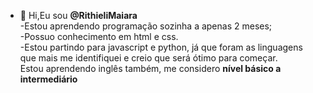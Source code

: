 - 👋 Hi,Eu sou <strong> @RithieliMaiara </strong>
<br>-Estou aprendendo programação sozinha a apenas 2 meses;
<br>-Possuo conhecimento em html e css.
<br>-Estou partindo para javascript e python, já que foram as linguagens que mais me identifiquei e creio que será ótimo para começar.
<br> Estou aprendendo inglês também, me considero <B>nível básico a intermediário</B>

<!---
RithieliMaiara/RithieliMaiara is a ✨ special ✨ repository because its `README.md` (this file) appears on your GitHub profile.
You can click the Preview link to take a look at your changes.
--->
